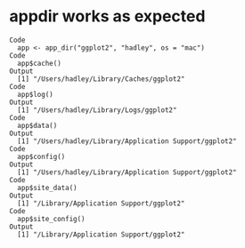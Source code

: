 # appdir works as expected

    Code
      app <- app_dir("ggplot2", "hadley", os = "mac")
    Code
      app$cache()
    Output
      [1] "/Users/hadley/Library/Caches/ggplot2"
    Code
      app$log()
    Output
      [1] "/Users/hadley/Library/Logs/ggplot2"
    Code
      app$data()
    Output
      [1] "/Users/hadley/Library/Application Support/ggplot2"
    Code
      app$config()
    Output
      [1] "/Users/hadley/Library/Application Support/ggplot2"
    Code
      app$site_data()
    Output
      [1] "/Library/Application Support/ggplot2"
    Code
      app$site_config()
    Output
      [1] "/Library/Application Support/ggplot2"

